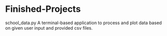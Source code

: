 # Finished-Projects

school_data.py
A terminal-based application to process and plot data based on given user input and provided csv files.
